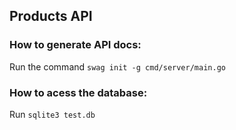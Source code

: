 ## Products API

### How to generate API docs:

Run the command `swag init -g cmd/server/main.go`

### How to acess the database:

Run `sqlite3 test.db`
